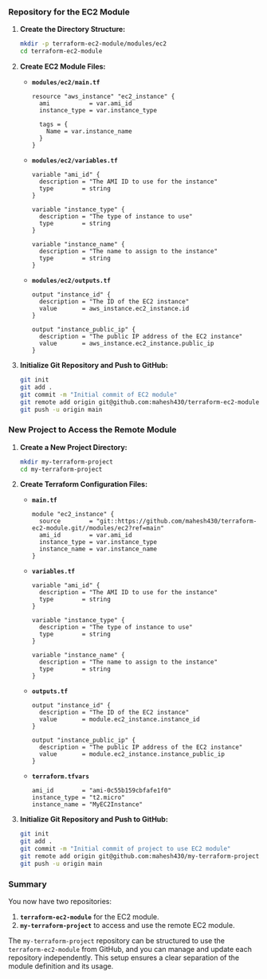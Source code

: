 
### Repository for the EC2 Module

1. **Create the Directory Structure:**

   ```sh
   mkdir -p terraform-ec2-module/modules/ec2
   cd terraform-ec2-module
   ```

2. **Create EC2 Module Files:**

   - **`modules/ec2/main.tf`**
     ```hcl
     resource "aws_instance" "ec2_instance" {
       ami           = var.ami_id
       instance_type = var.instance_type

       tags = {
         Name = var.instance_name
       }
     }
     ```

   - **`modules/ec2/variables.tf`**
     ```hcl
     variable "ami_id" {
       description = "The AMI ID to use for the instance"
       type        = string
     }

     variable "instance_type" {
       description = "The type of instance to use"
       type        = string
     }

     variable "instance_name" {
       description = "The name to assign to the instance"
       type        = string
     }
     ```

   - **`modules/ec2/outputs.tf`**
     ```hcl
     output "instance_id" {
       description = "The ID of the EC2 instance"
       value       = aws_instance.ec2_instance.id
     }

     output "instance_public_ip" {
       description = "The public IP address of the EC2 instance"
       value       = aws_instance.ec2_instance.public_ip
     }
     ```

3. **Initialize Git Repository and Push to GitHub:**

   ```sh
   git init
   git add .
   git commit -m "Initial commit of EC2 module"
   git remote add origin git@github.com:mahesh430/terraform-ec2-module.git
   git push -u origin main
   ```

### New Project to Access the Remote Module

1. **Create a New Project Directory:**

   ```sh
   mkdir my-terraform-project
   cd my-terraform-project
   ```

2. **Create Terraform Configuration Files:**

   - **`main.tf`**
     ```hcl
     module "ec2_instance" {
       source        = "git::https://github.com/mahesh430/terraform-ec2-module.git//modules/ec2?ref=main"
       ami_id        = var.ami_id
       instance_type = var.instance_type
       instance_name = var.instance_name
     }
     ```

   - **`variables.tf`**
     ```hcl
     variable "ami_id" {
       description = "The AMI ID to use for the instance"
       type        = string
     }

     variable "instance_type" {
       description = "The type of instance to use"
       type        = string
     }

     variable "instance_name" {
       description = "The name to assign to the instance"
       type        = string
     }
     ```

   - **`outputs.tf`**
     ```hcl
     output "instance_id" {
       description = "The ID of the EC2 instance"
       value       = module.ec2_instance.instance_id
     }

     output "instance_public_ip" {
       description = "The public IP address of the EC2 instance"
       value       = module.ec2_instance.instance_public_ip
     }
     ```

   - **`terraform.tfvars`**
     ```hcl
     ami_id        = "ami-0c55b159cbfafe1f0"
     instance_type = "t2.micro"
     instance_name = "MyEC2Instance"
     ```

3. **Initialize Git Repository and Push to GitHub:**

   ```sh
   git init
   git add .
   git commit -m "Initial commit of project to use EC2 module"
   git remote add origin git@github.com:mahesh430/my-terraform-project.git
   git push -u origin main
   ```

### Summary

You now have two repositories:
1. **`terraform-ec2-module`** for the EC2 module.
2. **`my-terraform-project`** to access and use the remote EC2 module.

The `my-terraform-project` repository can be structured to use the `terraform-ec2-module` from GitHub, and you can manage and update each repository independently. This setup ensures a clear separation of the module definition and its usage.
